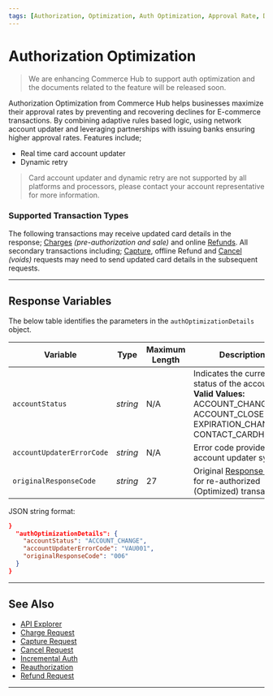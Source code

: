 ```yaml
---
tags: [Authorization, Optimization, Auth Optimization, Approval Rate, Decline Rate]
---
```


# Authorization Optimization

<!-- theme: danger -->
> We are enhancing Commerce Hub to support auth optimization and the documents related to the feature will be released soon.

Authorization Optimization from Commerce Hub helps businesses maximize their approval rates by preventing and recovering declines for E-commerce transactions. By combining adaptive rules based logic, using network account updater and leveraging partnerships with issuing banks ensuring higher approval rates. Features include;

- Real time card account updater 
- Dynamic retry
<!---
- Batch card account updater (Not in scope)
- Deferred retry (Not in scope)
- Enhanced data (Not in scope)
-->

<!-- theme: warning -->
> Card account updater and dynamic retry are not supported by all platforms and processors, please contact your account representative for more information.

### Supported Transaction Types
The following transactions may receive updated card details in the response; [Charges](?path=docs/Resources/API-Documents/Payments/Charges.md) *(pre-authorization and sale)* and online [Refunds](?path=docs/Resources/API-Documents/Payments/Refund.md). All secondary transactions including; [Capture](?path=docs/Resources/API-Documents/Payments/Capture.md), offline Refund and [Cancel](?path=docs/Resources/API-Documents/Payments/Cancel.md) *(voids)* requests may need to send updated card details in the subsequent requests.

---

## Response Variables

<!--
type: tab
titles: authOptimizationDetails, JSON Example
-->

The below table identifies the parameters in the `authOptimizationDetails` object.

| Variable | Type| Maximum Length | Description |
|---------|----------|----------------|---------|
| `accountStatus` | *string* | N/A | Indicates the current status of the account. **Valid Values:** ACCOUNT_CHANGE, ACCOUNT_CLOSED, EXPIRATION_CHANGE, CONTACT_CARDHOLDER |
| `accountUpdaterErrorCode` | *string* | N/A | Error code provided the account updater system.|
| `originalResponseCode` | *string* | 27 | Original [Response Code](?path=docs/Resources/Guides/Response-Codes/Response-Code.md) for re-authorized (Optimized) transaction. |

<!--
type: tab
-->

JSON string format:

``` json
}
  "authOptimizationDetails": {
    "accountStatus": "ACCOUNT_CHANGE",
    "accountUpdaterErrorCode": "VAU001",
    "originalResponseCode": "006"
  }
}
```

<!-- type: tab-end -->

---

## See Also

- [API Explorer](../api/?type=post&path=/payments/v1/charges)
- [Charge Request](?path=docs/Resources/API-Documents/Payments/Charges.md)
- [Capture Request](?path=docs/Resources/API-Documents/Payments/Capture.md)
- [Cancel Request](?path=docs/Resources/API-Documents/Payments/Cancel.md)
- [Incremental Auth](?path=docs/Resources/Guides/Authorizations/Incremental-Auth.md)
- [Reauthorization](?path=docs/Resources/Guides/Authorizations/Re-Auth.md)
- [Refund Request](?path=docs/Resources/API-Documents/Payments/Refund.md)

---
